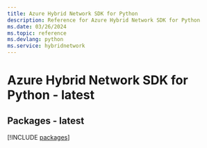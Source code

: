 ```yaml
---
title: Azure Hybrid Network SDK for Python
description: Reference for Azure Hybrid Network SDK for Python
ms.date: 03/26/2024
ms.topic: reference
ms.devlang: python
ms.service: hybridnetwork
---
```

# Azure Hybrid Network SDK for Python - latest
## Packages - latest
[!INCLUDE [packages](hybrid-network-index.md)]